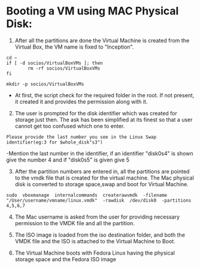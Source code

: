 # Booting a VM using MAC Physical Disk:

1. After all the partitions are done the Virtual Machine is created from the Virtual Box, the VM name is fixed to "Inception".

```
cd ~
if [ -d socios/VirtualBoxVMs ]; then
        rm -rf socios/VirtualBoxVMs
fi

mkdir -p socios/VirtualBoxVMs
```
- At first, the script check for the required folder in the root. If not present, it created it and provides the permission along with it.

2. The user is prompted for the disk identifier which was created for storage just then. The ask has been simplified at its finest so that a user cannot get too confused which one to enter.

```
Please provide the last number you see in the Linux Swap identifier(eg:3 for $whole_disk"s3") 
```
-Mention the last number in the identifier, if an identifier "disk0s4" is shown give the number 4 and if "disk0s5" is given give 5

3. After the partition numbers are entered in, all the partitions are pointed to the vmdk file that is created for the virtual machine. The Mac physical disk is converted to storage space,swap and boot for Virtual Machine.

```
sudo  vboxmanage  internalcommands  createrawvmdk  -filename  "/User/username/vmname/linux.vmdk"  -rawdisk  /dev/disk0  -partitions  4,5,6,7
```

4. The Mac username is asked from the user for providing necessary permission to the VMDK file and all the partition.

5. The ISO image is loaded from the iso destination folder, and both the VMDK file and the ISO is attached to the Virtual Machine to Boot.

6. The Virtual Machine boots with Fedora Linux having the physical storage space and the Fedora ISO image 
